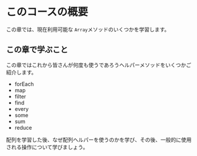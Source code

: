 # **このコースの概要**

この章では、現在利用可能な `Array`メソッドのいくつかを学習します。

## **この章で学ぶこと**

この章ではこれから皆さんが何度も使うであろうヘルパーメソッドをいくつかご紹介します。

- forEach
- map
- filter
- find
- every
- some
- sum
- reduce

配列を学習した後、なぜ配列ヘルパーを使うのかを学び、その後、一般的に使用される操作について学びましょう。
